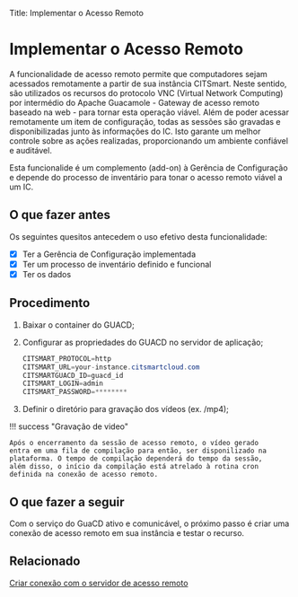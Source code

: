 Title: Implementar o Acesso Remoto

# Implementar o Acesso Remoto

A funcionalidade de acesso remoto permite que computadores sejam acessados remotamente a partir de sua instância CITSmart. Neste sentido, são utilizados os recursos do protocolo VNC (Virtual Network Computing) por intermédio do Apache Guacamole - Gateway de acesso remoto baseado na web - para tornar esta operação viável. Além de poder acessar remotamente um item de configuração, todas as sessões são gravadas e disponibilizadas junto às informações do IC. Isto garante um melhor controle sobre as ações realizadas, proporcionando um ambiente confiável e auditável.

Esta funcionalide é um complemento (add-on) à Gerência de Configuração e depende do processo de inventário para tonar o acesso remoto viável a um IC.


## O que fazer antes

Os seguintes quesitos antecedem o uso efetivo desta funcionalidade:

* [x] Ter a Gerência de Configuração implementada
* [x] Ter um processo de inventário definido e funcional
* [x] Ter os dados 

## Procedimento

1. Baixar o container do GUACD;
2. Configurar as propriedades do GUACD no servidor de aplicação;

    ```java
    CITSMART_PROTOCOL=http
    CITSMART_URL=your-instance.citsmartcloud.com
    CITSMARTGUACD_ID=guacd_id
    CITSMART_LOGIN=admin
    CITSMART_PASSWORD=********
    ```
	
3. Definir o diretório para gravação dos vídeos (ex. /mp4);
    
!!! success "Gravação de video"
        
    Após o encerramento da sessão de acesso remoto, o vídeo gerado 
    entra em uma fila de compilação para então, ser disponilizado na 
    plataforma. O tempo de compilação dependerá do tempo da sessão, 
    além disso, o início da compilação está atrelado à rotina cron 
    definida na conexão de acesso remoto.
    
## O que fazer a seguir

Com o serviço do GuaCD ativo e comunicável, o próximo passo é criar uma conexão de acesso remoto em sua instância e testar o recurso.

## Relacionado

[Criar conexão com o servidor de acesso remoto][1]

[1]:/pt-br/citsmart-platform-8/processes/configuration/configuration/configure-remote-access.html

